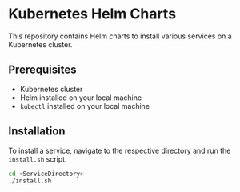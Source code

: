 # Kubernetes Helm Charts

This repository contains Helm charts to install various services on a Kubernetes cluster.

## Prerequisites

- Kubernetes cluster
- Helm installed on your local machine
- `kubectl` installed on your local machine

## Installation

To install a service, navigate to the respective directory and run the `install.sh` script.

```sh
cd <ServiceDirectory>
./install.sh